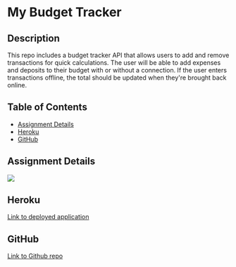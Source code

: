 # My Budget Tracker

## Description

This repo includes a budget tracker API that allows users to add and remove transactions for quick calculations. The user will be able to add expenses and deposits to their budget with or without a connection. If the user enters transactions offline, the total should be updated when they're brought back online.

## Table of Contents

* [Assignment Details](#assignment-details)<br />
* [Heroku](#heroku)<br />
* [GitHub](#github)<br />

## Assignment Details

![](https://user-images.githubusercontent.com/68674610/102019062-652a6800-3d2e-11eb-8a83-9d33b6d6a4a1.png)

## Heroku

[Link to deployed application](https://my-new-budget-tracker.herokuapp.com/)<br />

## GitHub

[Link to Github repo](https://github.com/vutanguofa/my-budget-tracker)
